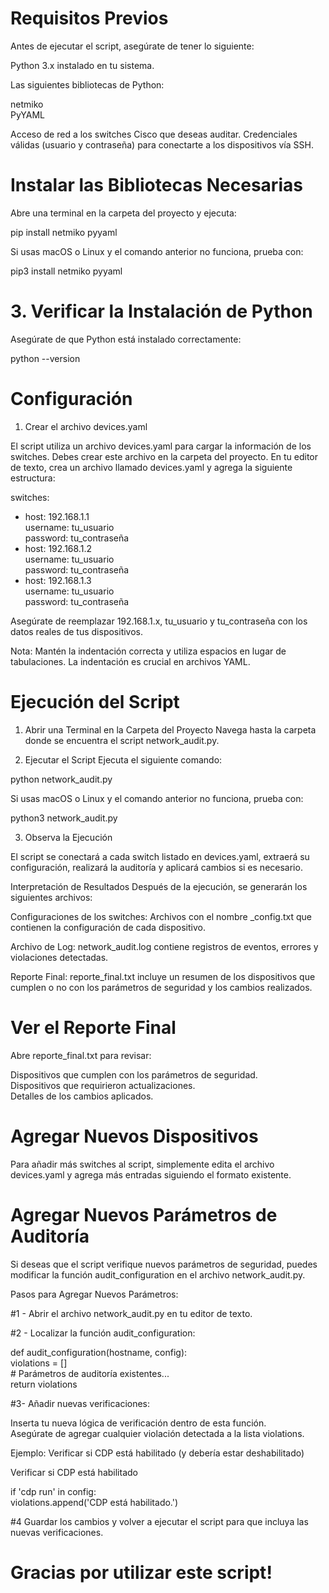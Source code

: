 # Requisitos Previos #
Antes de ejecutar el script, asegúrate de tener lo siguiente:

Python 3.x instalado en tu sistema.    

Las siguientes bibliotecas de Python:   

netmiko   
PyYAML   

Acceso de red a los switches Cisco que deseas auditar.
Credenciales válidas (usuario y contraseña) para conectarte a los dispositivos vía SSH.

# Instalar las Bibliotecas Necesarias #
Abre una terminal en la carpeta del proyecto y ejecuta:

pip install netmiko pyyaml

Si usas macOS o Linux y el comando anterior no funciona, prueba con:

pip3 install netmiko pyyaml

# 3. Verificar la Instalación de Python # 

Asegúrate de que Python está instalado correctamente:

python --version

# Configuración #

1. Crear el archivo devices.yaml
   
El script utiliza un archivo devices.yaml para cargar la información de los switches. Debes crear este archivo en la carpeta del proyecto.
En tu editor de texto, crea un archivo llamado devices.yaml y agrega la siguiente estructura:

switches:
  - host: 192.168.1.1  
    username: tu_usuario  
    password: tu_contraseña  
  - host: 192.168.1.2  
    username: tu_usuario  
    password: tu_contraseña  
  - host: 192.168.1.3  
    username: tu_usuario  
    password: tu_contraseña  

Asegúrate de reemplazar 192.168.1.x, tu_usuario y tu_contraseña con los datos reales de tus dispositivos.

Nota: Mantén la indentación correcta y utiliza espacios en lugar de tabulaciones. La indentación es crucial en archivos YAML.

# Ejecución del Script # 

1. Abrir una Terminal en la Carpeta del Proyecto
Navega hasta la carpeta donde se encuentra el script network_audit.py.

2. Ejecutar el Script
Ejecuta el siguiente comando:

  python network_audit.py

Si usas macOS o Linux y el comando anterior no funciona, prueba con:

  python3 network_audit.py

3. Observa la Ejecución

   
El script se conectará a cada switch listado en devices.yaml, extraerá su configuración, realizará la auditoría y aplicará cambios si es necesario.

Interpretación de Resultados
Después de la ejecución, se generarán los siguientes archivos:

Configuraciones de los switches: Archivos con el nombre <hostname>_config.txt que contienen la configuración de cada dispositivo.  

Archivo de Log: network_audit.log contiene registros de eventos, errores y violaciones detectadas.  

Reporte Final: reporte_final.txt incluye un resumen de los dispositivos que cumplen o no con los parámetros de seguridad y los cambios realizados.  

# Ver el Reporte Final # 

Abre reporte_final.txt para revisar:

Dispositivos que cumplen con los parámetros de seguridad.  
Dispositivos que requirieron actualizaciones.  
Detalles de los cambios aplicados.  

# Agregar Nuevos Dispositivos #

Para añadir más switches al script, simplemente edita el archivo devices.yaml y agrega más entradas siguiendo el formato existente.


# Agregar Nuevos Parámetros de Auditoría # 

Si deseas que el script verifique nuevos parámetros de seguridad, puedes modificar la función audit_configuration en el archivo network_audit.py.

Pasos para Agregar Nuevos Parámetros:

#1 - Abrir el archivo network_audit.py en tu editor de texto.

#2 - Localizar la función audit_configuration:

def audit_configuration(hostname, config):  
    violations = []  
    # Parámetros de auditoría existentes...    
    return violations  
    
#3- Añadir nuevas verificaciones:

Inserta tu nueva lógica de verificación dentro de esta función.  
Asegúrate de agregar cualquier violación detectada a la lista violations.

Ejemplo: Verificar si CDP está habilitado (y debería estar deshabilitado)

Verificar si CDP está habilitado   

if 'cdp run' in config:  
    violations.append('CDP está habilitado.')  
    
#4 Guardar los cambios y volver a ejecutar el script para que incluya las nuevas verificaciones.



# Gracias por utilizar este script! #
